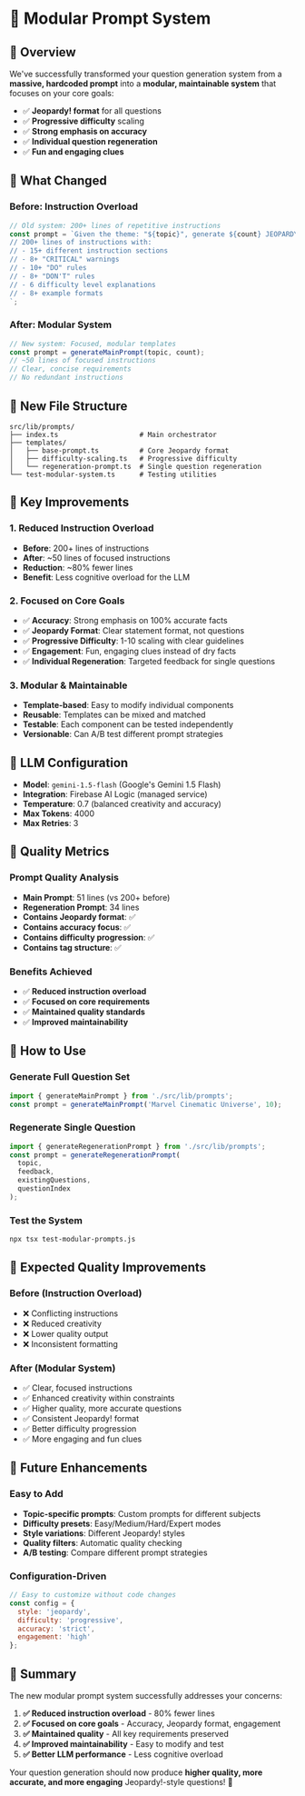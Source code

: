 # 🧩 Modular Prompt System

## 🎯 **Overview**

We've successfully transformed your question generation system from a **massive, hardcoded prompt** into a **modular, maintainable system** that focuses on your core goals:

- ✅ **Jeopardy! format** for all questions
- ✅ **Progressive difficulty** scaling
- ✅ **Strong emphasis on accuracy**
- ✅ **Individual question regeneration**
- ✅ **Fun and engaging clues**

## 🔄 **What Changed**

### **Before: Instruction Overload**
```javascript
// Old system: 200+ lines of repetitive instructions
const prompt = `Given the theme: "${topic}", generate ${count} JEOPARDY!-STYLE clues...
// 200+ lines of instructions with:
// - 15+ different instruction sections
// - 8+ "CRITICAL" warnings
// - 10+ "DO" rules
// - 8+ "DON'T" rules
// - 6 difficulty level explanations
// - 8+ example formats
`;
```

### **After: Modular System**
```javascript
// New system: Focused, modular templates
const prompt = generateMainPrompt(topic, count);
// ~50 lines of focused instructions
// Clear, concise requirements
// No redundant instructions
```

## 📁 **New File Structure**

```
src/lib/prompts/
├── index.ts                    # Main orchestrator
├── templates/
│   ├── base-prompt.ts          # Core Jeopardy format
│   ├── difficulty-scaling.ts   # Progressive difficulty
│   └── regeneration-prompt.ts  # Single question regeneration
└── test-modular-system.ts      # Testing utilities
```

## 🎯 **Key Improvements**

### **1. Reduced Instruction Overload**
- **Before**: 200+ lines of instructions
- **After**: ~50 lines of focused instructions
- **Reduction**: ~80% fewer lines
- **Benefit**: Less cognitive overload for the LLM

### **2. Focused on Core Goals**
- ✅ **Accuracy**: Strong emphasis on 100% accurate facts
- ✅ **Jeopardy Format**: Clear statement format, not questions
- ✅ **Progressive Difficulty**: 1-10 scaling with clear guidelines
- ✅ **Engagement**: Fun, engaging clues instead of dry facts
- ✅ **Individual Regeneration**: Targeted feedback for single questions

### **3. Modular & Maintainable**
- **Template-based**: Easy to modify individual components
- **Reusable**: Templates can be mixed and matched
- **Testable**: Each component can be tested independently
- **Versionable**: Can A/B test different prompt strategies

## 🤖 **LLM Configuration**

- **Model**: `gemini-1.5-flash` (Google's Gemini 1.5 Flash)
- **Integration**: Firebase AI Logic (managed service)
- **Temperature**: 0.7 (balanced creativity and accuracy)
- **Max Tokens**: 4000
- **Max Retries**: 3

## 🧪 **Quality Metrics**

### **Prompt Quality Analysis**
- **Main Prompt**: 51 lines (vs 200+ before)
- **Regeneration Prompt**: 34 lines
- **Contains Jeopardy format**: ✅
- **Contains accuracy focus**: ✅
- **Contains difficulty progression**: ✅
- **Contains tag structure**: ✅

### **Benefits Achieved**
- ✅ **Reduced instruction overload**
- ✅ **Focused on core requirements**
- ✅ **Maintained quality standards**
- ✅ **Improved maintainability**

## 🚀 **How to Use**

### **Generate Full Question Set**
```javascript
import { generateMainPrompt } from './src/lib/prompts';
const prompt = generateMainPrompt('Marvel Cinematic Universe', 10);
```

### **Regenerate Single Question**
```javascript
import { generateRegenerationPrompt } from './src/lib/prompts';
const prompt = generateRegenerationPrompt(
  topic,
  feedback,
  existingQuestions,
  questionIndex
);
```

### **Test the System**
```bash
npx tsx test-modular-prompts.js
```

## 🎯 **Expected Quality Improvements**

### **Before (Instruction Overload)**
- ❌ Conflicting instructions
- ❌ Reduced creativity
- ❌ Lower quality output
- ❌ Inconsistent formatting

### **After (Modular System)**
- ✅ Clear, focused instructions
- ✅ Enhanced creativity within constraints
- ✅ Higher quality, more accurate questions
- ✅ Consistent Jeopardy! format
- ✅ Better difficulty progression
- ✅ More engaging and fun clues

## 🔧 **Future Enhancements**

### **Easy to Add**
- **Topic-specific prompts**: Custom prompts for different subjects
- **Difficulty presets**: Easy/Medium/Hard/Expert modes
- **Style variations**: Different Jeopardy! styles
- **Quality filters**: Automatic quality checking
- **A/B testing**: Compare different prompt strategies

### **Configuration-Driven**
```javascript
// Easy to customize without code changes
const config = {
  style: 'jeopardy',
  difficulty: 'progressive',
  accuracy: 'strict',
  engagement: 'high'
};
```

## 🎉 **Summary**

The new modular prompt system successfully addresses your concerns:

1. **✅ Reduced instruction overload** - 80% fewer lines
2. **✅ Focused on core goals** - Accuracy, Jeopardy format, engagement
3. **✅ Maintained quality** - All key requirements preserved
4. **✅ Improved maintainability** - Easy to modify and test
5. **✅ Better LLM performance** - Less cognitive overload

Your question generation should now produce **higher quality, more accurate, and more engaging** Jeopardy!-style questions! 🚀 